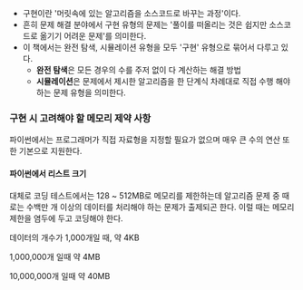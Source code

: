 - 구현이란 '머릿속에 있는 알고리즘을 소스코드로 바꾸는 과정'이다.
- 흔히 문제 해결 분야에서 구현 유형의 문제는 '풀이를 떠올리는 것은 쉽지만 소스코드로 옮기기 어려운 문제'를 의미한다.
- 이 책에서는 완전 탐색, 시뮬레이션 유형을 모두 '구현' 유형으로 묶어서 다루고 있다.
  - **완전 탐색**은 모든 경우의 수를 주저 없이 다 계산하는 해결 방법
  - **시뮬레이션**은 문제에서 제시한 알고리즘을 한 단계식 차례대로 직접 수행 해야 하는 문제 유형을 의미한다.

### 구현 시 고려해야 할 메모리 제약 사항
파이썬에서는 프로그래머가 직접 자료형을 지정할 필요가 없으며 매우 큰 수의 연산 또한 기본으로 지원한다.

#### 파이썬에서 리스트 크기
대체로 코딩 테스트에서는 128 ~ 512MB로 메모리를 제한하는데 알고리즘 문제 중 때로는 수백만 개 이상의 데이터를 처리해야 하는 문제가 출제되곤 한다. 이럴 때는 메모리 제한을 염두에 두고 코딩해야 한다.

데이터의 개수가 1,000개일 때, 약 4KB

1,000,000개 일때 약 4MB

10,000,000개 일때 약 40MB

